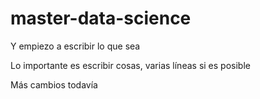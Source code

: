 # master-data-science

Y empiezo a escribir lo que sea

Lo importante es escribir cosas, varias líneas si es posible

Más cambios todavía
